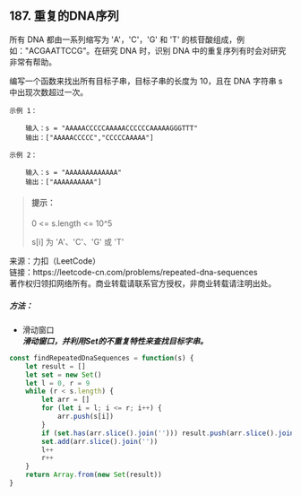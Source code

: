## 187. 重复的DNA序列

<p>
所有 DNA 都由一系列缩写为 'A'，'C'，'G' 和 'T' 的核苷酸组成，例如："ACGAATTCCG"。在研究 DNA 时，识别 DNA 中的重复序列有时会对研究非常有帮助。

编写一个函数来找出所有目标子串，目标子串的长度为 10，且在 DNA 字符串 s 中出现次数超过一次。
</p>

```
示例 1：

    输入：s = "AAAAACCCCCAAAAACCCCCCAAAAAGGGTTT"
    输出：["AAAAACCCCC","CCCCCAAAAA"]

示例 2：

    输入：s = "AAAAAAAAAAAAA"
    输出：["AAAAAAAAAA"]
```

> #### 提示： <br>
> 0 <= s.length <= 10^5
>
> s[i] 为 'A'、'C'、'G' 或 'T'

<p style="font-size: 14px">
来源：力扣（LeetCode） <br>
链接：https://leetcode-cn.com/problems/repeated-dna-sequences <br>
著作权归领扣网络所有。商业转载请联系官方授权，非商业转载请注明出处。
</p>

##### 方法：
- 滑动窗口    
  **_滑动窗口，并利用Set的不重复特性来查找目标字串。_**

```js
const findRepeatedDnaSequences = function(s) {
    let result = []
    let set = new Set()
    let l = 0, r = 9
    while (r < s.length) {
        let arr = []
        for (let i = l; i <= r; i++) {
            arr.push(s[i])
        }
        if (set.has(arr.slice().join(''))) result.push(arr.slice().join(''))
        set.add(arr.slice().join(''))
        l++
        r++
    }
    return Array.from(new Set(result))
}
```
